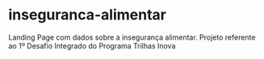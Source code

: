 # inseguranca-alimentar
Landing Page com dados sobre a insegurança alimentar. Projeto referente ao 1º Desafio Integrado do Programa Trilhas Inova

